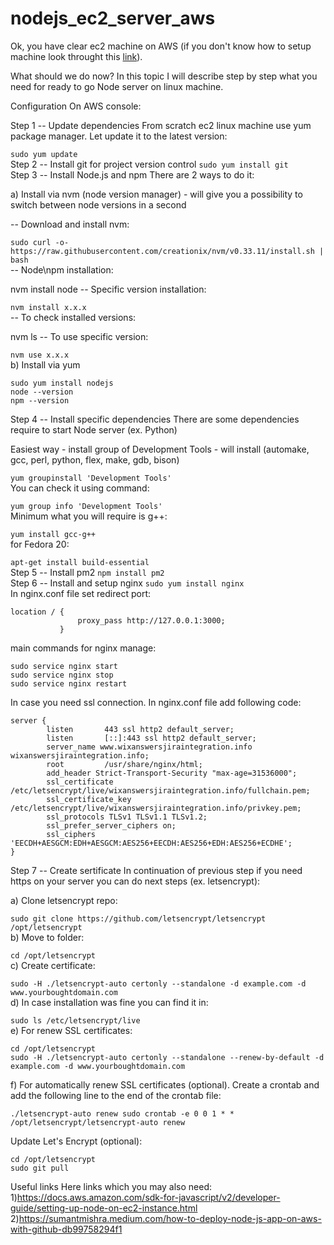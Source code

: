 # nodejs_ec2_server_aws

Ok, you have clear ec2 machine on AWS (if you don't know how to setup machine look throught this [link][ec2]).

What should we do now? In this topic I will describe step by step what you need for ready to go Node server on linux machine.

Configuration
On AWS console:

Step 1 -- Update dependencies
From scratch ec2 linux machine use yum package manager. Let update it to the latest version:

```sudo yum update```\
Step 2 -- Install git for project version control
```sudo yum install git```\
Step 3 -- Install Node.js and npm
There are 2 ways to do it:

a) Install via nvm (node version manager) - will give you a possibility to switch between node versions in a second

-- Download and install nvm:

```sudo curl -o- https://raw.githubusercontent.com/creationix/nvm/v0.33.11/install.sh | bash```\
-- Node\npm installation:

nvm install node
-- Specific version installation:

```nvm install x.x.x```\
-- To check installed versions:

nvm ls
-- To use specific version:

```nvm use x.x.x```\
b) Install via yum

```sudo curl -sL https://rpm.nodesource.com/setup_10.x | sudo bash
sudo yum install nodejs
node --version
npm --version
```
Step 4 -- Install specific dependencies
There are some dependencies require to start Node server (ex. Python)

Easiest way - install group of Development Tools - will install (automake, gcc, perl, python, flex, make, gdb, bison)

```yum groupinstall 'Development Tools'```\
You can check it using command:

```yum group info 'Development Tools'```\
Minimum what you will require is g++:

```yum install gcc-g++```\
for Fedora 20:

```apt-get install build-essential```\
Step 5 -- Install pm2
```npm install pm2```\
Step 6 -- Install and setup nginx
```sudo yum install nginx```\
In nginx.conf file set redirect port:
```
location / {
               proxy_pass http://127.0.0.1:3000;
           }
```
main commands for nginx manage:
```
sudo service nginx start
sudo service nginx stop
sudo service nginx restart
```
In case you need ssl connection. In nginx.conf file add following code:
```
server {
        listen       443 ssl http2 default_server;
        listen       [::]:443 ssl http2 default_server;
        server_name www.wixanswersjiraintegration.info wixanswersjiraintegration.info;
        root         /usr/share/nginx/html;
        add_header Strict-Transport-Security "max-age=31536000";
        ssl_certificate /etc/letsencrypt/live/wixanswersjiraintegration.info/fullchain.pem;
        ssl_certificate_key /etc/letsencrypt/live/wixanswersjiraintegration.info/privkey.pem;
        ssl_protocols TLSv1 TLSv1.1 TLSv1.2;
        ssl_prefer_server_ciphers on;
        ssl_ciphers 'EECDH+AESGCM:EDH+AESGCM:AES256+EECDH:AES256+EDH:AES256+ECDHE';
}
```
Step 7 -- Create sertificate
In continuation of previous step if you need https on your server you can do next steps (ex. letsencrypt):

a) Clone letsencrypt repo:

```sudo git clone https://github.com/letsencrypt/letsencrypt /opt/letsencrypt```\
b) Move to folder:

```cd /opt/letsencrypt```\
c) Create certificate:

```sudo -H ./letsencrypt-auto certonly --standalone -d example.com -d www.yourboughtdomain.com```\
d) In case installation was fine you can find it in:

```sudo ls /etc/letsencrypt/live```\
e) For renew SSL certificates:
```
cd /opt/letsencrypt
sudo -H ./letsencrypt-auto certonly --standalone --renew-by-default -d example.com -d www.yourboughtdomain.com
```
f) For automatically renew SSL certificates (optional). Create a crontab and add the following line to the end of the crontab file:
```
./letsencrypt-auto renew sudo crontab -e 0 0 1 * * /opt/letsencrypt/letsencrypt-auto renew
```
Update Let's Encrypt (optional):
```
cd /opt/letsencrypt
sudo git pull
```
Useful links
Here links which you may also need:\
1)https://docs.aws.amazon.com/sdk-for-javascript/v2/developer-guide/setting-up-node-on-ec2-instance.html
2)https://sumantmishra.medium.com/how-to-deploy-node-js-app-on-aws-with-github-db99758294f1


[ec2]: https://docs.aws.amazon.com/AWSEC2/latest/UserGuide/get-set-up-for-amazon-ec2.html

